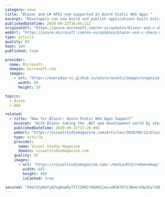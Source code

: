 ```yaml
---
category: news
title: "Blazor and C# APIs now supported in Azure Static Web Apps "
excerpt: "Developers can now build and publish applications built entirely in .NET with Static Web Apps using Blazor WebAssembly and C# API's."
publishedDateTime: 2020-09-22T16:05:21Z
originalUrl: "https://azure.microsoft.com/en-us/updates/blazor-and-c-sharp-apis-now-supported-in-azure-static-web-apps/"
webUrl: "https://azure.microsoft.com/en-us/updates/blazor-and-c-sharp-apis-now-supported-in-azure-static-web-apps/"
type: article
quality: 84
heat: 104
published: true

provider:
  name: Microsoft
  domain: microsoft.com
  images:
    - url: "https://everyday-cc.github.io/azure/assets/images/organizations/microsoft.com-50x50.jpg"
      width: 50
      height: 50

topics:
  - Azure
  - Web

related:
  - title: "New for Blazor: Azure Static Web Apps Support"
    excerpt: "With Blazor taking the .NET web development world by storm, one of the first announcements during Microsoft's Ignite 2020 developer/IT event was its new support in Azure Static Web Apps. Blazor, of course, allows for C#-based web development (instead of ..."
    publishedDateTime: 2020-09-22T17:28:00Z
    webUrl: "https://visualstudiomagazine.com/Articles/2020/09/22/blazor-static-web-apps.aspx?p=1"
    type: article
    provider:
      name: Visual Studio Magazine
      domain: visualstudiomagazine.com
    quality: 37
    images:
      - url: "https://visualstudiomagazine.com/-/media/ECG/redmondmag/Images/IntroImagesBigSmall/BlueSpeedLinesSmall.jpg"
        width: 647
        height: 450
        isCached: true

secured: "V4oCSCpNofy8ZegDepRy7Itl2HB2r6AX6ZieLcuNSK7KT1JBm4/69p2EylXODtSaDOCFWsgKpdwv62hc8kk+dWtYykOvN4GVM3T5ORYd2hr5HKLJmL2BFrQfIfK2Tw9nJord6J2vl0W8G4S7y5puN3/CjOeqXx8EpGT/ieryYm2B4sa3Lhx/5ck4A/R6I5zmDP9tHiDyMuWftSCdfTj3QTYkxPqVaE/Ko19jxuwsmxequonkje2XMUDR+e3vu1IFCBgsVrddb5Mm2d9IKqdWS57XhU867HufZEEt9IldrvdnPZ6HvPZxp+WJMAsTGJrNxZEymelo2dKfX1OYA4Gj0PBVpWcnecx/BXY49F1oe9U=;SaCsIuFlSeF1P4Sk514Jwg=="
---
```



